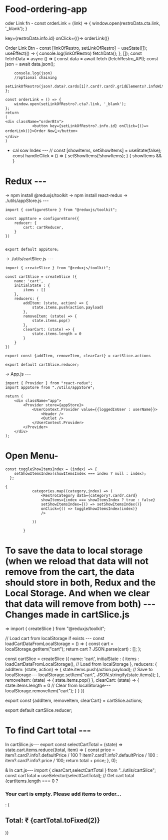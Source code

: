 # Food-ordering-app

oder Link fn -
const orderLink = (link) => {
        window.open(restroData.cta.link, '_blank');
    }

key={restroData.info.id} onClick={()=> orderLink()}

Order Link Btn -
const [linkOfRestro, setLinkOfRestro] = useState([]); 
    useEffect(() => {
        console.log(linkOfRestro)
        fetchData();
    }, []);
    const fetchData = async () => {
        const data = await fetch (fetchRestro_API);
        const json = await data.json();

        console.log(json)
        //optional chaining
        setLinkOfRestro(json?.data?.cards[1]?.card?.card?.gridElements?.infoWithStyle?.restaurants);
    };

    const orderLink = () => {
        window.open(setLinkOfRestro?.cta?.link, '_blank');
    };
    return 
    (
    <div className="orderBtn">
                <button key={setLinkOfRestro?.info.id} onClick={()=> orderLink()}>Order Now👆</button>
    </div>
    )


* cal sow Index ---
    // const [showItems, setShowItems] = useState(false);
    const handleClick = () => {
        setShowItems(!showItems);
    }
    {
        showItems && <CategoryItemsList items={data?.itemCards} />
    }


# Redux ---
 -> npm install @reduxjs/toolkit
 -> npm install react-redux
 -> ./utils/appStore.js ---

    import { configureStore } from "@reduxjs/toolkit";

    const appStore = configureStore({
        reducer: {
            cart: cartReducer,
        }
    })


    export default appStore;

 -> ./utils/cartSlice.js ---
    
    import { createSlice } from "@reduxjs/toolkit";

    const cartSlice = createSlice ({
        name: 'cart',
        initialState : {
            items : []
        },
        reducers: {
            addItem: (state, action) => {
                state.items.push(action.payload)
            },
            removeItem: (state) => {
                state.items.pop()
            },
            clearCart: (state) => {
                state.items.length = 0
            }
        }
    })

    export const {addItem, removeItem, clearCart} = cartSlice.actions

    export default cartSlice.reducer;

 -> App.js ---
    
    import { Provider } from "react-redux";
    import appStore from "./utils/appStore";

    return (
        <div className="app">
            <Provider store={appStore}>
                <UserContext.Provider value={{loggedInUser : userName}}>
                    <Header />
                    <Outlet />
                </UserContext.Provider>
            </Provider>
        </div>
    );

# Open Menu-
<!-- Toggle function -->
    const toggleShowItemsIndex = (index) => {
        setShowItemsIndex(showItemsIndex === index ? null : index);
      }; 

    {
                categories.map((category,index) => (
                    <RestroCategory data={category?.card?.card}
                    showItems={index === showItemsIndex ? true : false}
                    setShowItemsIndex={() => setShowItemsIndex()}
                    onClick={() => toggleShowItemsIndex(index)}
                    />
    
                ))
            
            }

# To save the data to local storage (when we reload that data will not remove from the cart, the data should store in both, Redux and the Local Storage. And when we clear that data will remove from both) --- Changes made in cartSlice.js
=>
import { createSlice } from "@reduxjs/toolkit";

// Load cart from localStorage if exists ---
const loadCartDataFromLocalStorage = () => {
    const cart = localStorage.getItem("cart");
    return cart ? JSON.parse(cart) : [];
  };

const cartSlice = createSlice ({
    name: 'cart',
    initialState : {
        items : loadCartDataFromLocalStorage(), // Load from localStorage
    },
    reducers: {
        addItem: (state, action) => {
            state.items.push(action.payload);
            // Save to localStorage---
            localStorage.setItem("cart", JSON.stringify(state.items));
        },
        removeItem: (state) => {
            state.items.pop()
        },
        clearCart: (state) => {
            state.items.length = 0
            // Clear from localStorage---
            localStorage.removeItem("cart");
        }
    }
})

export const {addItem, removeItem, clearCart} = cartSlice.actions;

export default cartSlice.reducer;

# To find Cart total ---
In cartSlice.js---
    export const selectCartTotal = (state) =>
    state.cart.items.reduce((total, item) => {
      const price =
        item?.card?.info?.defaultPrice / 100
          ? item?.card?.info?.defaultPrice / 100
          : item?.card?.info?.price / 100;
      return total + price;
    }, 0);

& In cart.js---
    import { clearCart,selectCartTotal } from "../utils/cartSlice";
    const cartTotal = useSelector(selectCartTotal); // Get cart total
    {cartItems.length === 0 ?
     <h3>Your cart is empty. Please add items to order...</h3>
    : (<h2 className="text-xl font-bold font-serif mt-4">
                Total: ₹ {cartTotal.toFixed(2)}
    </h2>)}



